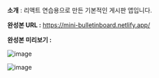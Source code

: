 
**소개** : 리액트 연습용으로 만든 기본적인 게시판 앱입니다.

**완성본 URL :**
https://mini-bulletinboard.netlify.app/

**완성본 미리보기 :**

![image](https://github.com/YoHaiYo/react---basic-bulletin-board/assets/124754510/f51c5216-60f1-4653-bbb1-28d7bf7fffea)

![image](https://github.com/YoHaiYo/react---basic-bulletin-board/assets/124754510/7f3ba79f-6b5b-4a39-9770-a69031d3c44c)


